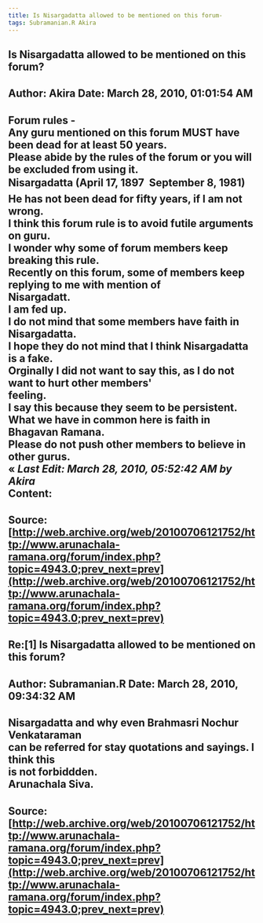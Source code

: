 ```yaml
--- 
title: Is Nisargadatta allowed to be mentioned on this forum-   
tags: Subramanian.R Akira  
---  
```

## Is Nisargadatta allowed to be mentioned on this forum?  
Author: Akira               Date: March 28, 2010, 01:01:54 AM  
---  
Forum rules -   
Any guru mentioned on this forum MUST have been dead for at least 50 years.   
Please abide by the rules of the forum or you will be excluded from using it.   
Nisargadatta (April 17, 1897  September 8, 1981)   
He has not been dead for fifty years, if I am not wrong.   
I think this forum rule is to avoid futile arguments on guru.   
I wonder why some of forum members keep breaking this rule.   
Recently on this forum, some of members keep replying to me with mention of  
Nisargadatt.   
I am fed up.   
I do not mind that some members have faith in Nisargadatta.   
I hope they do not mind that I think Nisargadatta is a fake.   
Orginally I did not want to say this, as I do not want to hurt other members'  
feeling.   
I say this because they seem to be persistent.   
What we have in common here is faith in Bhagavan Ramana.   
Please do not push other members to believe in other gurus.   
« _Last Edit: March 28, 2010, 05:52:42 AM by Akira_  
Content:
 ---  
Source:[http://web.archive.org/web/20100706121752/http://www.arunachala-ramana.org/forum/index.php?topic=4943.0;prev_next=prev](http://web.archive.org/web/20100706121752/http://www.arunachala-ramana.org/forum/index.php?topic=4943.0;prev_next=prev)   
---  

## Re:[1] Is Nisargadatta allowed to be mentioned on this forum?  
Author: Subramanian.R       Date: March 28, 2010, 09:34:32 AM  
---  
Nisargadatta and why even Brahmasri Nochur Venkataraman   
can be referred for stay quotations and sayings. I think this   
is not forbiddden.   
Arunachala Siva.
 ---  
Source:[http://web.archive.org/web/20100706121752/http://www.arunachala-ramana.org/forum/index.php?topic=4943.0;prev_next=prev](http://web.archive.org/web/20100706121752/http://www.arunachala-ramana.org/forum/index.php?topic=4943.0;prev_next=prev)   
---  

